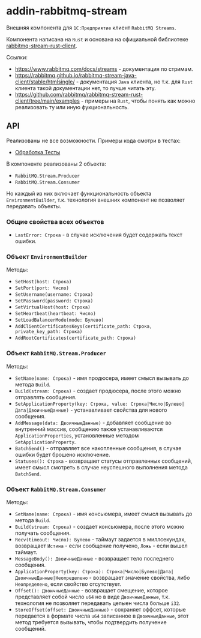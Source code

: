 # addin-rabbitmq-stream

Внешняя компонента для `1С:Предприятие` клиент `RabbitMQ Streams`.

Компонента написана на `Rust` и основана на официальной библиотеке [rabbitmq-stream-rust-client](https://github.com/rabbitmq/rabbitmq-stream-rust-client).

Ссылки:
- https://www.rabbitmq.com/docs/streams - документация по стримам.
- https://rabbitmq.github.io/rabbitmq-stream-java-client/stable/htmlsingle/ - документация `Java` клиента, но т.к. для `Rust` клиента такой документации нет, то лучше читать эту.
- https://github.com/rabbitmq/rabbitmq-stream-rust-client/tree/main/examples - примеры на `Rust`, чтобы понять как можно реализовать ту или иную фукциональность.

## API

Реализованы не все возможности. Примеры кода смотри в тестах:
- [Обработка Тесты](conf/DataProcessors/Тесты/Forms/Форма/Ext/Form/Module.bsl)

В компоненте реализованы 2 объекта:
- `RabbitMQ.Stream.Producer`
- `RabbitMQ.Stream.Consumer`

Но каждый из них включает функциональность объекта `EnvironmentBuilder`, т.к. технология внешних компонент не позволяет передавать объекты.

### Общие свойства всех объектов 
- `LastError: Строка` - в случае исключения будет содержать текст ошибки.

### Объект `EnvironmentBuilder`
Методы:
- `SetHost(host: Строка)`
- `SetPort(port: Число)`
- `SetUsername(username: Строка)`
- `SetPassword(password: Строка)`
- `SetVirtualHost(host: Строка)`
- `SetHeartbeat(heartbeat: Число)`
- `SetLoadBalancerMode(mode: Булево)`
- `AddClientCertificatesKeys(certificate_path: Строка, private_key_path: Строка)`
- `AddRootCertificates(certificate_path: Строка)`

### Объект `RabbitMQ.Stream.Producer`
Методы:
- `SetName(name: Строка)` - имя продюсера, имеет смысл вызывать до метода `Build`.
- `Build(stream: Строка)` - создает продюсера, после этого можно отправлять сообщения.
- `SetApplicationProperty(key: Строка, value: Строка|Число|Булево|Дата|ДвоичныеДанные)` - устанавливает свойства для нового сообщения.
- `AddMessage(data: ДвоичныеДанные)` - добавляет сообщение во внутренний массив, сообщению также устанавливаются `ApplicationProperties`, установленные методом `SetApplicationProperty`.
- `BatchSend()` - отправляет все накопленные сообщения, в случае ошибки будет брошено исключение.
- `Statuses(): Строка` - возвращает статусы отправленных сообщений, имеет смысл смотреть в случае неуспешного выполнения метода `BatchSend`.

### Объект `RabbitMQ.Stream.Consumer`
Методы:
- `SetName(name: Строка)` - имя консьюмера, имеет смысл вызывать до метода `Build`.
- `Build(stream: Строка)` - создает консьюмера, после этого можно получать сообщения.
- `Recv(timeout: Число): Булево` - таймаут задается в миллсекундах, возвращает `Истина` - если сообщение получено, `Ложь` - если вышел таймаут.
- `MessageBody(): ДвоичныеДанные` - возвращает тело последнего сообщения.
- `ApplicationProperty(key: Строка): Строка|Число|Булево|Дата|ДвоичныеДанные|Неопределено` - возвращает значение свойства, либо `Неопределено`, если свойство отсутствует.
- `Offset(): ДвоичныеДанные` - возвращает смещение, которое представляет собой число `u64` но в виде `ДвоичныеДанные`, т.к. технология не позволяет передавать целыен числа больше `i32`.
- `StoreOffset(offset: ДвоичныеДанные)` - сохраняет оффсет, которые передается в формате числа `u64` записанное в `ДвоичныеДанные`, этот метод требуется вызывать, чтобы подтвердить получение сообщений.
